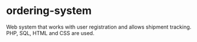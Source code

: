 # ordering-system
Web system that works with user registration and allows shipment tracking. PHP, SQL, HTML and CSS are used.
